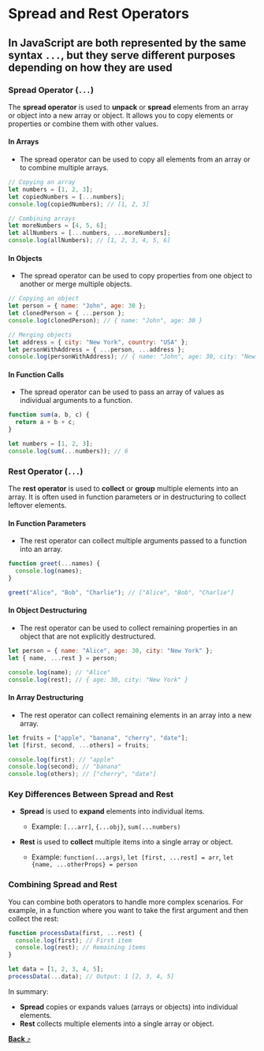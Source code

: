 # **Spread and Rest Operators**

## In JavaScript are both represented by the same syntax `...`, but they serve different purposes depending on how they are used

### Spread Operator (`...`)

The **spread operator** is used to **unpack** or **spread** elements from an array or object into a new array or object. It allows you to copy elements or properties or combine them with other values.

#### In Arrays

- The spread operator can be used to copy all elements from an array or to combine multiple arrays.

```js
// Copying an array
let numbers = [1, 2, 3];
let copiedNumbers = [...numbers];
console.log(copiedNumbers); // [1, 2, 3]

// Combining arrays
let moreNumbers = [4, 5, 6];
let allNumbers = [...numbers, ...moreNumbers];
console.log(allNumbers); // [1, 2, 3, 4, 5, 6]
```

#### In Objects

- The spread operator can be used to copy properties from one object to another or merge multiple objects.

```js
// Copying an object
let person = { name: "John", age: 30 };
let clonedPerson = { ...person };
console.log(clonedPerson); // { name: "John", age: 30 }

// Merging objects
let address = { city: "New York", country: "USA" };
let personWithAddress = { ...person, ...address };
console.log(personWithAddress); // { name: "John", age: 30, city: "New York", country: "USA" }
```

#### In Function Calls

- The spread operator can be used to pass an array of values as individual arguments to a function.

```js
function sum(a, b, c) {
  return a + b + c;
}

let numbers = [1, 2, 3];
console.log(sum(...numbers)); // 6
```

### Rest Operator (`...`)

The **rest operator** is used to **collect** or **group** multiple elements into an array. It is often used in function parameters or in destructuring to collect leftover elements.

#### In Function Parameters

- The rest operator can collect multiple arguments passed to a function into an array.

```js
function greet(...names) {
  console.log(names);
}

greet("Alice", "Bob", "Charlie"); // ["Alice", "Bob", "Charlie"]
```

#### In Object Destructuring

- The rest operator can be used to collect remaining properties in an object that are not explicitly destructured.

```js
let person = { name: "Alice", age: 30, city: "New York" };
let { name, ...rest } = person;

console.log(name); // "Alice"
console.log(rest); // { age: 30, city: "New York" }
```

#### In Array Destructuring

- The rest operator can collect remaining elements in an array into a new array.

```js
let fruits = ["apple", "banana", "cherry", "date"];
let [first, second, ...others] = fruits;

console.log(first); // "apple"
console.log(second); // "banana"
console.log(others); // ["cherry", "date"]
```

### Key Differences Between Spread and Rest

- **Spread** is used to **expand** elements into individual items.

  - Example: `[...arr]`, `{...obj}`, `sum(...numbers)`

- **Rest** is used to **collect** multiple items into a single array or object.
  - Example: `function(...args)`, `let [first, ...rest] = arr`, `let {name, ...otherProps} = person`

### Combining Spread and Rest

You can combine both operators to handle more complex scenarios. For example, in a function where you want to take the first argument and then collect the rest:

```js
function processData(first, ...rest) {
  console.log(first); // First item
  console.log(rest); // Remaining items
}

let data = [1, 2, 3, 4, 5];
processData(...data); // Output: 1 [2, 3, 4, 5]
```

In summary:

- **Spread** copies or expands values (arrays or objects) into individual elements.
- **Rest** collects multiple elements into a single array or object.

[**Back** ⤴️](https://github.com/Stei-ITstudents/Javascript-Concepts_Before-ReactJs/tree/main#readme)
